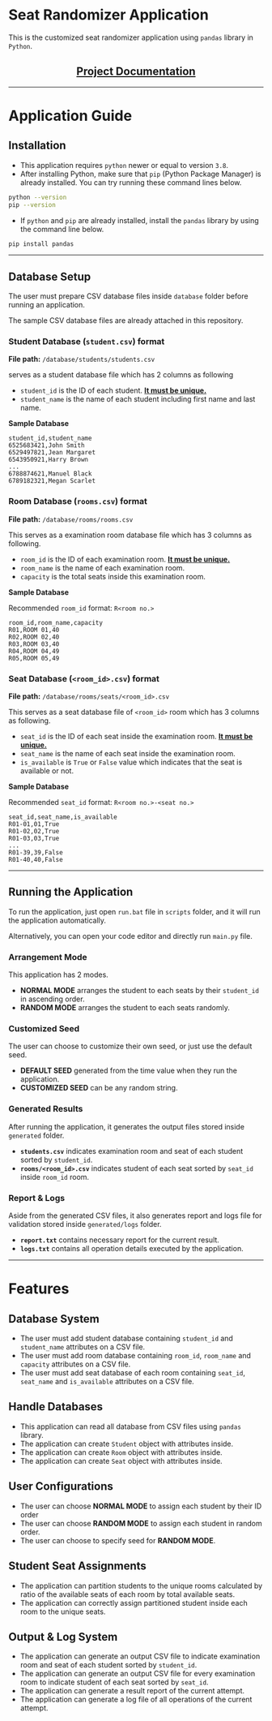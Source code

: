# Seat Randomizer Application

This is the customized seat randomizer application using `pandas` library in
`Python`.

<div align="center">
    <h2>
        <a href="/docs/README.md">
            Project Documentation
        </a>
    </h2>
</div>

---

# Application Guide

## Installation

-   This application requires `python` newer or equal to version `3.8`.
-   After installing Python, make sure that `pip` (Python Package Manager) is
    already installed. You can try running these command lines below.

```bash
python --version
pip --version
```

-   If `python` and `pip` are already installed, install the `pandas` library by
    using the command line below.

```bash
pip install pandas
```

---

## Database Setup

The user must prepare CSV database files inside `database` folder before running
an application.

The sample CSV database files are already attached in this repository.

### Student Database (`student.csv`) format

**File path:** `/database/students/students.csv`

serves as a student database file which has 2 columns as following

-   `student_id` is the ID of each student. <ins>**It must be unique.**</ins>
-   `student_name` is the name of each student including first name and last
    name.

**Sample Database**

```
student_id,student_name
6525683421,John Smith
6529497821,Jean Margaret
6543950921,Harry Brown
...
6788874621,Manuel Black
6789182321,Megan Scarlet
```

### Room Database (`rooms.csv`) format

**File path:** `/database/rooms/rooms.csv`

This serves as a examination room database file which has 3 columns as
following.

-   `room_id` is the ID of each examination room. <ins>**It must be
    unique.**</ins>
-   `room_name` is the name of each examination room.
-   `capacity` is the total seats inside this examination room.

**Sample Database**

Recommended `room_id` format: `R<room no.>`

```
room_id,room_name,capacity
R01,ROOM 01,40
R02,ROOM 02,40
R03,ROOM 03,40
R04,ROOM 04,49
R05,ROOM 05,49
```

### Seat Database (`<room_id>.csv`) format

**File path:** `/database/rooms/seats/<room_id>.csv`

This serves as a seat database file of `<room_id>` room which has 3 columns as
following.

-   `seat_id` is the ID of each seat inside the examination room. <ins>**It must
    be unique.**</ins>
-   `seat_name` is the name of each seat inside the examination room.
-   `is_available` is `True` or `False` value which indicates that the seat is
    available or not.

**Sample Database**

Recommended `seat_id` format: `R<room no.>-<seat no.>`

```
seat_id,seat_name,is_available
R01-01,01,True
R01-02,02,True
R01-03,03,True
...
R01-39,39,False
R01-40,40,False
```

---

## Running the Application

To run the application, just open `run.bat` file in `scripts` folder, and it
will run the application automatically.

Alternatively, you can open your code editor and directly run `main.py` file.

### Arrangement Mode

This application has 2 modes.

-   **NORMAL MODE** arranges the student to each seats by their `student_id` in
    ascending order.
-   **RANDOM MODE** arranges the student to each seats randomly.

### Customized Seed

The user can choose to customize their own seed, or just use the default seed.

-   **DEFAULT SEED** generated from the time value when they run the
    application.
-   **CUSTOMIZED SEED** can be any random string.

### Generated Results

After running the application, it generates the output files stored inside
`generated` folder.

-   **`students.csv`** indicates examination room and seat of each student
    sorted by `student_id`.
-   **`rooms/<room_id>.csv`** indicates student of each seat sorted by `seat_id`
    inside `room_id` room.

### Report & Logs

Aside from the generated CSV files, it also generates report and logs file for
validation stored inside `generated/logs` folder.

-   **`report.txt`** contains necessary report for the current result.
-   **`logs.txt`** contains all operation details executed by the application.

---

# Features

## Database System

-   The user must add student database containing `student_id` and
    `student_name` attributes on a CSV file.
-   The user must add room database containing `room_id`, `room_name` and
    `capacity` attributes on a CSV file.
-   The user must add seat database of each room containing `seat_id`,
    `seat_name` and `is_available` attributes on a CSV file.

## Handle Databases

-   This application can read all database from CSV files using `pandas`
    library.
-   The application can create `Student` object with attributes inside.
-   The application can create `Room` object with attributes inside.
-   The application can create `Seat` object with attributes inside.

## User Configurations

-   The user can choose **NORMAL MODE** to assign each student by their ID order
-   The user can choose **RANDOM MODE** to assign each student in random order.
-   The user can choose to specify seed for **RANDOM MODE**.

## Student Seat Assignments

-   The application can partition students to the unique rooms calculated by
    ratio of the available seats of each room by total available seats.
-   The application can correctly assign partitioned student inside each room to
    the unique seats.

## Output & Log System

-   The application can generate an output CSV file to indicate examination room
    and seat of each student sorted by `student_id`.
-   The application can generate an output CSV file for every examination room
    to indicate student of each seat sorted by `seat_id`.
-   The application can generate a result report of the current attempt.
-   The application can generate a log file of all operations of the current
    attempt.
